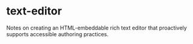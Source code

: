 # text-editor

Notes on creating an HTML-embeddable rich text editor that proactively supports accessible authoring practices.
